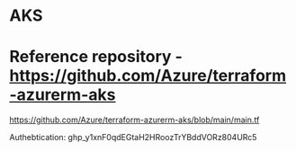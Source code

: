# AKS
# Reference repository - https://github.com/Azure/terraform-azurerm-aks
https://github.com/Azure/terraform-azurerm-aks/blob/main/main.tf

Authebtication: 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